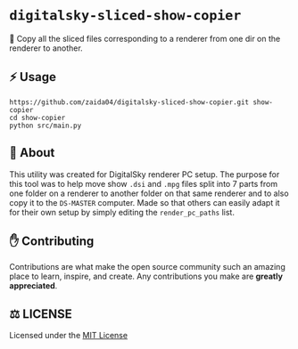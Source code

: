 # `digitalsky-sliced-show-copier`  
🌌 Copy all the sliced files corresponding to a renderer from one dir on the renderer to another.

## ⚡ Usage
```
https://github.com/zaida04/digitalsky-sliced-show-copier.git show-copier
cd show-copier
python src/main.py
```

## 📝 About
This utility was created for DigitalSky renderer PC setup. The purpose for this tool was to help move show `.dsi` and `.mpg` files split into 7 parts from one folder on a renderer to another folder on that same renderer and to also copy it to the `DS-MASTER` computer. Made so that others can easily adapt it for their own setup by simply editing the `render_pc_paths` list.

## ✋ Contributing
Contributions are what make the open source community such an amazing place to learn, inspire, and create. Any contributions you make are **greatly appreciated**.
  
## ⚖️ LICENSE
Licensed under the [MIT License](https://github.com/zaida04/digitalsky-sliced-show-copier/blob/main/LICENSE)
  
